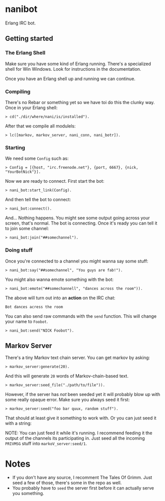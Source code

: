 # nanibot
Erlang IRC bot.

## Getting started
### The Erlang Shell
Make sure you have some kind of Erlang running. There's a specialized shell 
for Win Windows. Look for instructions in the documentation.

Once you have an Erlang shell up and running we can continue.

### Compiling
There's no Rebar or something yet so we have toi do this the clunky way. Once
in your Erlang shell:
```
> cd("./dir/where/nani/is/installed").
```

After that we compile all modulels:
```
> lc([markov, markov_server, nani_conn, nani_botr]).
```

### Starting
We need some `Config` such as:
```
> Config = [{host, "irc.freenode.net"}, {port, 6667}, {nick, "YourBotNick"}].
```

Now we are ready to connect. First start the bot:
```
> nani_bot:start_link(Config).
```

And then tell the bot to connect:
```
> nani_bot:connect().
``` 

And... Nothing happens. You might see some output going across your screen, 
that's normal. The bot is connecting. Once it's ready you can tell it to join
some channel:
```
> nani_bot:join("##somechannel").
```

### Doing stuff
Once you're connected to a channel you might wanna say some stuff:
```
> nani_bot:say("##somechannel", "You guys are fab!").
```

You might also wanna emote something with the bot:
```
> nani_bot:emote("##somechannell", "dances across the room")).
```

The above will turn out into an **action** on the IRC chat:
```
Bot dances acress the room
```

You can also send raw commands with the  `send` function. 
This will change your name to `Foobot`.
```
> nani_bot:send("NICK Foobot").
```

## Markov Server
There's a tiny Markov text chain server. You can get markov by asking:
```
> markov_server:generate(20).
```

And this will generate `20` words of Markov-chain-based text. 
```
> markov_server:seed_file("./path/to/file")).
```

However, if the server has *not* been seeded yet it will probably blow
up with some really opaque error. Make sure you always seed it first:
```
> markov_server:seed("foo bar quux, random stuff").
```

That should at least give it something to work with. Or you can just seed
it with a string:

NOTE: You can just feed it while it's running. I recommend feeding it 
the output of the channels its participating in. Just seed all the 
incoming `PRIVMSG` stuff into `markoV_server:seed/1`.

# Notes
* If you don't have any source, I recomment The Tales Of Grimm. Just seed 
a few of those,  there's some in the repo as well.
* You probably have to `seed` the server first before it can actually
serve you something.
